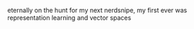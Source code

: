 eternally on the hunt for my next nerdsnipe, my first ever was representation learning and vector spaces
